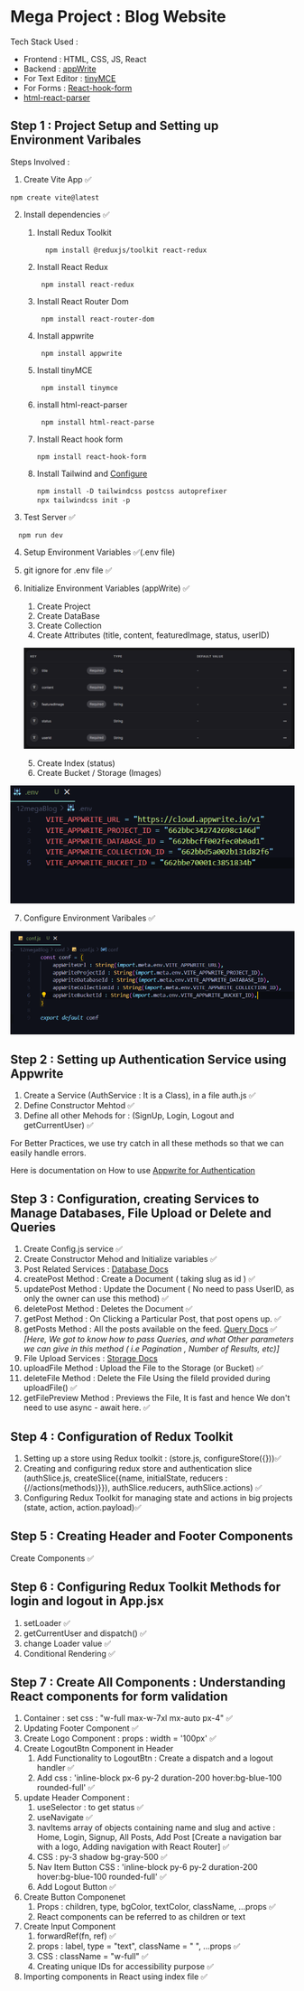 # Mega Project : Blog Website 
Tech Stack Used :
- Frontend : HTML, CSS, JS, React
- Backend : [appWrite](https://appwrite.io/)
- For Text Editor : [tinyMCE](https://www.tiny.cloud/)
- For Forms : [React-hook-form](https://react-hook-form.com/)
- [html-react-parser](https://www.npmjs.com/package/html-react-parser)

## Step 1 : Project Setup and Setting up Environment Varibales
Steps Involved : 
1. Create Vite App ✅<br>
  ```
  npm create vite@latest
  ```
2. Install dependencies ✅
   
   1. Install Redux Toolkit<br>

      ```
        npm install @reduxjs/toolkit react-redux
      ```
      
   3. Install React Redux<br>

       ```
        npm install react-redux
      ```
      
   5. Install React Router Dom<br>

       ```
        npm install react-router-dom
      ```
      
   7. Install appwrite<br>

       ```
        npm install appwrite 
      ```
      
   9. Install tinyMCE<br>

       ```
        npm install tinymce
      ```
       
   11. install html-react-parser<br>

       ```
        npm install html-react-parse
        ```
        
   13. Install React hook form<br>
        ```
        npm install react-hook-form
        ```
    14. Install Tailwind and [Configure](https://tailwindcss.com/docs/guides/vite) <br>
        ```
        npm install -D tailwindcss postcss autoprefixer
        npx tailwindcss init -p
        ```
        
       
3. Test Server ✅<br>
 
```
  npm run dev
```

4. Setup Environment Variables ✅(.env file)

5. git ignore for .env file ✅
6. Initialize  Environment Variables (appWrite) ✅
    1. Create Project        
    2. Create DataBase     
    3. Create Collection
    4. Create Attributes (title, content, featuredImage, status, userID)

      ![alt text](image.png)

    5. Create Index (status)   
    6. Create Bucket / Storage (Images)

  ![alt text](image-2.png)
         
7. Configure Environment Varibales ✅

  ![alt text](image-1.png)

## Step 2 : Setting up Authentication Service using Appwrite

1. Create a Service (AuthService : It is a Class), in a file auth.js ✅
2. Define Constructor Mehtod ✅
3. Define all other Mehods for : (SignUp, Login, Logout and getCurrentUser) ✅

For Better Practices, we use try catch in all these methods so that we can easily handle errors.

Here is documentation on How to use [Appwrite for Authentication](https://appwrite.io/docs/products/auth/accounts)

## Step 3 : Configuration, creating Services to Manage Databases, File Upload or Delete and Queries

1. Create Config.js service ✅
2. Create Constructor Mehod and Initialize variables ✅
3. Post Related Services : [Database Docs](https://appwrite.io/docs/references/cloud/client-web/databases)
  1. createPost Method : Create a Document ( taking slug as id ) ✅
  2. updatePost Method : Update the Document ( No need to pass UserID, as only the owner can use this method) ✅
  3. deletePost Method  : Deletes the Document ✅
  4. getPost Method : On Clicking a Particular Post, that post opens up. ✅
  5. getPosts Method : All the posts available on the feed. [Query Docs](https://appwrite.io/docs/products/databases/queries) ✅
    _[Here, We got to know how to pass Queries, and what Other parameters we can give in this method ( i.e Pagination , Number of Results, etc)]_
4. File Upload Services : [Storage Docs](https://appwrite.io/docs/references/cloud/client-web/storage)
  1. uploadFile Method : Upload the File to the Storage (or Bucket) ✅
  2. deleteFile Method : Delete the File Using the fileId provided during uploadFile() ✅
  3. getFilePreview Method : Previews the File, It is fast and hence We don't need to use async - await here. ✅


## Step 4 : Configuration of  Redux Toolkit

1. Setting up a store using Redux toolkit : (store.js, configureStore({}))✅
2. Creating and configuring redux store and authentication slice (authSlice.js, createSlice({name, initialState, reducers : {//actions(methods)}}), authSlice.reducers, authSlice.actions) ✅
3. Configuring Redux Toolkit for managing state and actions in big projects (state, action, action.payload)✅

## Step 5 : Creating Header and Footer Components 

Create Components ✅

## Step 6 : Configuring Redux Toolkit Methods for login and logout in App.jsx

1. setLoader ✅
2. getCurrentUser and dispatch() ✅
3. change Loader value ✅
4. Conditional Rendering ✅

## Step 7 : Create All Components : Understanding React components for form validation

1. Container : set css : "w-full max-w-7xl mx-auto px-4" ✅
2. Updating Footer Component ✅
3. Create Logo Component : props : width = '100px' ✅
4. Create LogoutBtn Component in Header 
    1. Add Functionality to LogoutBtn : Create a dispatch and a logout handler ✅
    2. Add css : 'inline-block px-6 py-2 duration-200 hover:bg-blue-100 rounded-full' ✅
5. update Header Component : 
    1. useSelector : to get status ✅
    2. useNavigate ✅
    3. navItems array of objects containing name and slug and active : Home, Login, Signup, All Posts, Add Post
     [Create a navigation bar with a logo, Adding navigation with React Router] ✅
    4. CSS : py-3 shadow bg-gray-500 ✅
    5. Nav Item Button CSS : 'inline-block py-6 py-2 duration-200 hover:bg-blue-100 rounded-full' ✅
    6. Add Logout Button ✅
6. Create Button Componenet 
    1. Props : children, type, bgColor, textColor, className, ...props ✅
    2. React components can be referred to as children or text
7. Create Input Component
    1. forwardRef(fn, ref) ✅
    2. props : label, type = "text", className = " ", ...props ✅
    3. CSS : className = "w-full" ✅
    4. Creating unique IDs for accessibility purpose ✅
8. Importing components in React using index file ✅




